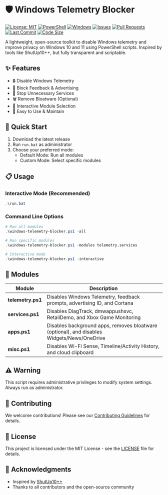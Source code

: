# 🛡️ Windows Telemetry Blocker

[![License: MIT](https://img.shields.io/badge/License-MIT-yellow.svg)](https://opensource.org/licenses/MIT)
[![PowerShell](https://img.shields.io/badge/PowerShell-%3E%3D5.1-blue)](https://github.com/PowerShell/PowerShell)
[![Windows](https://img.shields.io/badge/Windows-10%20%7C%2011-blue)](https://www.microsoft.com/windows)
[![Issues](https://img.shields.io/github/issues/Lucas-timeworkstudio/WindowsTelemetryBlocker)](https://github.com/Lucas-timeworkstudio/WindowsTelemetryBlocker/issues)
[![Pull Requests](https://img.shields.io/github/issues-pr/Lucas-timeworkstudio/WindowsTelemetryBlocker)](https://github.com/Lucas-timeworkstudio/WindowsTelemetryBlocker/pulls)
[![Last Commit](https://img.shields.io/github/last-commit/Lucas-timeworkstudio/WindowsTelemetryBlocker)](https://github.com/Lucas-timeworkstudio/WindowsTelemetryBlocker/commits/main)
[![Code Size](https://img.shields.io/github/languages/code-size/Lucas-timeworkstudio/WindowsTelemetryBlocker)](https://github.com/Lucas-timeworkstudio/WindowsTelemetryBlocker)

A lightweight, open-source toolkit to disable Windows telemetry and improve privacy on Windows 10 and 11 using PowerShell scripts. Inspired by tools like ShutUp10++, but fully transparent and scriptable.

## ✨ Features

- 🔒 Disable Windows Telemetry
- 🚫 Block Feedback & Advertising
- 🛑 Stop Unnecessary Services
- 🗑️ Remove Bloatware (Optional)
- 🎯 Interactive Module Selection
- 🔄 Easy to Use & Maintain

## 🚀 Quick Start

1. Download the latest release
2. Run `run.bat` as administrator
3. Choose your preferred mode:
   - Default Mode: Run all modules
   - Custom Mode: Select specific modules

## 📋 Usage

### Interactive Mode (Recommended)
```powershell
.\run.bat
```

### Command Line Options
```powershell
# Run all modules
.\windows-telemetry-blocker.ps1 -all

# Run specific modules
.\windows-telemetry-blocker.ps1 -modules telemetry,services

# Interactive mode
.\windows-telemetry-blocker.ps1 -interactive
```

## 🧩 Modules

| Module | Description |
|--------|-------------|
| **telemetry.ps1** | Disables Windows Telemetry, feedback prompts, advertising ID, and Cortana |
| **services.ps1** | Disables DiagTrack, dmwappushsvc, RetailDemo, and Xbox Game Monitoring |
| **apps.ps1** | Disables background apps, removes bloatware (optional), and disables Widgets/News/OneDrive |
| **misc.ps1** | Disables Wi-Fi Sense, Timeline/Activity History, and cloud clipboard |

## ⚠️ Warning

This script requires administrative privileges to modify system settings. Always run as administrator.

## 🤝 Contributing

We welcome contributions! Please see our [Contributing Guidelines](CONTRIBUTING.md) for details.

## 📝 License

This project is licensed under the MIT License - see the [LICENSE](LICENSE) file for details.

## 🙏 Acknowledgments

- Inspired by [ShutUp10++](https://www.oo-software.com/en/shutup10)
- Thanks to all contributors and the open-source community
